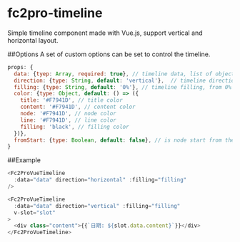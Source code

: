 # fc2pro-timeline
Simple timeline component made with Vue.js, support vertical and horizontal layout.

##Options
A set of custom options can be set to control the timeline.

```javascript
props: {
  data: {tyep: Array, required: true}, // timeline data, list of object {title, content}
  direction: {type: String, default: 'vertical'},  // timeline direction, vertical/horizontal
  filling: {type: String, default: '0%'}, // timeline filling, from 0% to 100%
  color: {type: Object, default: () => ({
    title: '#F7941D', // title color
    content: '#F7941D', // content color
    node: '#F7941D', // node color
    line: '#F7941D', // line color
    filling: 'black', // filling color
  })},
  fromStart: {type: Boolean, default: false}, // is node start from the begining of container
}
```

##Example

```javascript
<Fc2ProVueTimeline
  :data="data" direction="horizontal" :filling="filling"
/>

<Fc2ProVueTimeline
  :data="data" direction="vertical" :filling="filling"
  v-slot="slot"
>
  <div class="content">{{`日期: ${slot.data.content}`}}</div>
</Fc2ProVueTimeline>
```
